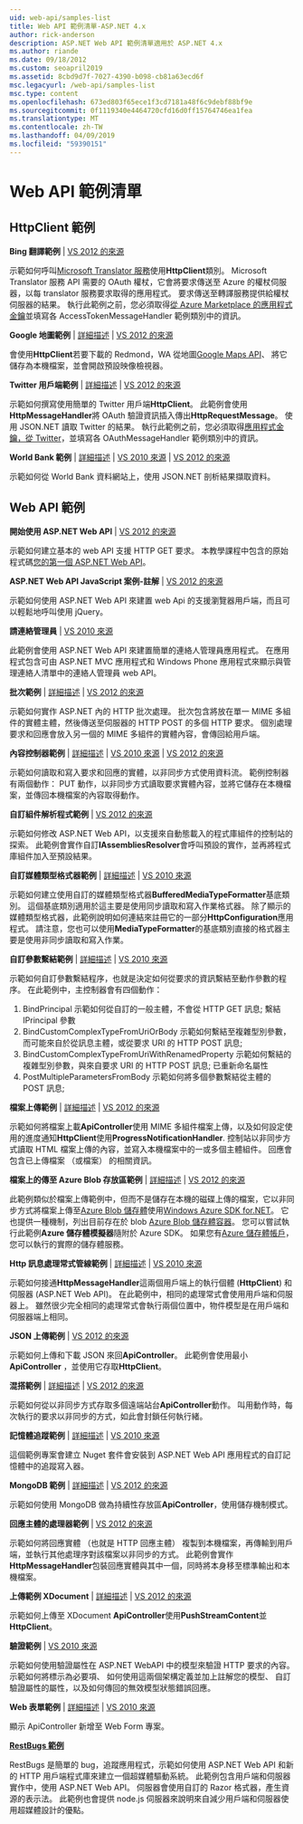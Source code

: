 ```yaml
---
uid: web-api/samples-list
title: Web API 範例清單-ASP.NET 4.x
author: rick-anderson
description: ASP.NET Web API 範例清單適用於 ASP.NET 4.x
ms.author: riande
ms.date: 09/18/2012
ms.custom: seoapril2019
ms.assetid: 8cbd9d7f-7027-4390-b098-cb81a63ecd6f
msc.legacyurl: /web-api/samples-list
msc.type: content
ms.openlocfilehash: 673ed803f65ece1f3cd7181a48f6c9debf88bf9e
ms.sourcegitcommit: 0f1119340e4464720cfd16d0ff15764746ea1fea
ms.translationtype: MT
ms.contentlocale: zh-TW
ms.lasthandoff: 04/09/2019
ms.locfileid: "59390151"
---
```

# <a name="web-api-samples-list"></a>Web API 範例清單

## <a name="httpclient-samples"></a>HttpClient 範例

**Bing 翻譯範例** | [VS 2012 的來源](https://github.com/aspnet/samples/blob/master/samples/aspnet/HttpClient/BingTranslateSample)

示範如何呼叫[Microsoft Translator 服務](https://msdn.microsoft.com/library/ff512419.aspx)使用**HttpClient**類別。 Microsoft Translator 服務 API 需要的 OAuth 權杖，它會將要求傳送至 Azure 的權杖伺服器，以每 translator 服務要求取得的應用程式。 要求傳送至轉譯服務提供給權杖伺服器的結果。 執行此範例之前，您必須取得[從 Azure Marketplace 的應用程式金鑰](https://msdn.microsoft.com/library/hh454950.aspx)並填寫各 AccessTokenMessageHandler 範例類別中的資訊。

**Google 地圖範例** | [詳細描述](https://blogs.msdn.com/b/henrikn/archive/2012/02/17/downloading-a-google-map-to-local-file.aspx) | [VS 2012 的來源](https://github.com/aspnet/samples/blob/master/samples/aspnet/HttpClient/GoogleMapsSample)

會使用**HttpClient**若要下載的 Redmond，WA 從地圖[Google Maps API](https://developers.google.com/maps/)、 將它儲存為本機檔案，並會開啟預設映像檢視器。

**Twitter 用戶端範例** | [詳細描述](https://blogs.msdn.com/b/henrikn/archive/2012/02/16/extending-httpclient-with-oauth-to-access-twitter.aspx) | [VS 2012 的來源](https://github.com/aspnet/samples/blob/master/samples/aspnet/HttpClient/TwitterSample)

示範如何撰寫使用簡單的 Twitter 用戶端**HttpClient**。 此範例會使用**HttpMessageHandler**將 OAuth 驗證資訊插入傳出**HttpRequestMessage**。 使用 JSON.NET 讀取 Twitter 的結果。 執行此範例之前，您必須取得[應用程式金鑰，從 Twitter](https://dev.twitter.com/)，並填寫各 OAuthMessageHandler 範例類別中的資訊。

**World Bank 範例** | [詳細描述](https://blogs.msdn.com/b/henrikn/archive/2012/02/16/httpclient-is-here.aspx) | [VS 2010 來源](https://github.com/aspnet/samples/blob/master/samples/aspnet/HttpClient/WorldBankSample/Net40) | [VS 2012 的來源](https://github.com/aspnet/samples/blob/master/samples/aspnet/HttpClient/WorldBankSample/Net45)

示範如何從 World Bank 資料網站上，使用 JSON.NET 剖析結果擷取資料。

## <a name="web-api-samples"></a>Web API 範例

**開始使用 ASP.NET Web API** | [VS 2012 的來源](overview/getting-started-with-aspnet-web-api/tutorial-your-first-web-api.md)

示範如何建立基本的 web API 支援 HTTP GET 要求。 本教學課程中包含的原始程式碼[您的第一個 ASP.NET Web API](overview/getting-started-with-aspnet-web-api/tutorial-your-first-web-api.md)。

**ASP.NET Web API JavaScript 案例-註解** | [VS 2012 的來源](https://code.msdn.microsoft.com/ASPNET-Web-API-JavaScript-d0d64dd7)

示範如何使用 ASP.NET Web API 來建置 web Api 的支援瀏覽器用戶端，而且可以輕鬆地呼叫使用 jQuery。

**請連絡管理員** | [VS 2010 來源](https://code.msdn.microsoft.com/Contact-Manager-Web-API-0e8e373d)

此範例會使用 ASP.NET Web API 來建置簡單的連絡人管理員應用程式。 在應用程式包含可由 ASP.NET MVC 應用程式和 Windows Phone 應用程式來顯示與管理連絡人清單中的連絡人管理員 web API。

**批次範例** | [詳細描述](http://trocolate.wordpress.com/2012/07/19/mitigate-issue-260-in-batching-scenario/) | [VS 2012 的來源](https://github.com/aspnet/samples/blob/master/samples/aspnet/WebApi/BatchSample)

示範如何實作 ASP.NET 內的 HTTP 批次處理。 批次包含將放在單一 MIME 多組件的實體主體，然後傳送至伺服器的 HTTP POST 的多個 HTTP 要求。 個別處理要求和回應會放入另一個的 MIME 多組件的實體內容，會傳回給用戶端。

**內容控制器範例** | [詳細描述](https://blogs.msdn.com/b/henrikn/archive/2012/02/24/async-actions-in-asp-net-web-api.aspx) | [VS 2010 來源](https://github.com/aspnet/samples/blob/master/samples/aspnet/WebApi/ContentControllerSample/Net40) | [VS 2012 的來源](https://github.com/aspnet/samples/blob/master/samples/aspnet/WebApi/ContentControllerSample/Net45)

示範如何讀取和寫入要求和回應的實體，以非同步方式使用資料流。 範例控制器有兩個動作： PUT 動作，以非同步方式讀取要求實體內容，並將它儲存在本機檔案，並傳回本機檔案的內容取得動作。

**自訂組件解析程式範例** | [VS 2012 的來源](https://github.com/aspnet/samples/blob/master/samples/aspnet/WebApi/CustomAssemblyResolverSample)

示範如何修改 ASP.NET Web API，以支援來自動態載入的程式庫組件的控制站的探索。 此範例會實作自訂**IAssembliesResolver**會呼叫預設的實作，並再將程式庫組件加入至預設結果。

**自訂媒體類型格式器範例** | [詳細描述](https://blogs.msdn.com/b/henrikn/archive/2012/04/23/using-cookies-with-asp-net-web-api.aspx) | [VS 2010 來源](https://github.com/aspnet/samples/blob/master/samples/aspnet/WebApi/CustomMediaTypeFormatterSample)

示範如何建立使用自訂的媒體類型格式器**BufferedMediaTypeFormatter**基底類別。 這個基底類別適用於這主要是使用同步讀取和寫入作業格式器。 除了顯示的媒體類型格式器，此範例說明如何連結來註冊它的一部分**HttpConfiguration**應用程式。 請注意，您也可以使用**MediaTypeFormatter**的基底類別直接的格式器主要是使用非同步讀取和寫入作業。

**自訂參數繫結範例** | [詳細描述](https://blogs.msdn.com/b/jmstall/archive/2012/05/11/webapi-parameter-binding-under-the-hood.aspx) | [VS 2010 來源](https://github.com/aspnet/samples/blob/master/samples/aspnet/WebApi/CustomParameterBinding)

示範如何自訂參數繫結程序，也就是決定如何從要求的資訊繫結至動作參數的程序。 在此範例中，主控制器會有四個動作：

1. BindPrincipal 示範如何從自訂的一般主體，不會從 HTTP GET 訊息; 繫結 IPrincipal 參數
2. BindCustomComplexTypeFromUriOrBody 示範如何繫結至複雜型別參數，而可能來自於從訊息主體，或從要求 URI 的 HTTP POST 訊息;
3. BindCustomComplexTypeFromUriWithRenamedProperty 示範如何繫結的複雜型別參數，與來自要求 URI 的 HTTP POST 訊息; 已重新命名屬性
4. PostMultipleParametersFromBody 示範如何將多個參數繫結從主體的 POST 訊息;

**檔案上傳範例** | [詳細描述](https://blogs.msdn.com/b/henrikn/archive/2012/03/01/file-upload-and-asp-net-web-api.aspx) | [VS 2012 的來源](https://github.com/aspnet/samples/tree/master/samples/aspnet/WebApi/FileUploadSample)

示範如何將檔案上載**ApiController**使用 MIME 多組件檔案上傳，以及如何設定使用的進度通知**HttpClient**使用**ProgressNotificationHandler**. 控制站以非同步方式讀取 HTML 檔案上傳的內容，並寫入本機檔案中的一或多個主體組件。 回應會包含已上傳檔案 （或檔案） 的相關資訊。

**檔案上的傳至 Azure Blob 存放區範例** | [詳細描述](https://blogs.msdn.com/b/yaohuang1/archive/2012/07/02/asp-net-web-api-and-azure-blob-storage.aspx) | [VS 2012 的來源](https://github.com/aspnet/samples/tree/master/samples/aspnet/WebApi/AzureBlobsFileUploadSample)

此範例類似於檔案上傳範例中，但而不是儲存在本機的磁碟上傳的檔案，它以非同步方式將檔案上傳至[Azure Blob 儲存體](https://docs.microsoft.com/azure/storage/blobs/storage-dotnet-how-to-use-blobs)使用[Windows Azure SDK for.NET](https://www.windowsazure.com/develop/net/)。 它也提供一種機制，列出目前存在於 blob [Azure Blob 儲存體容器](https://docs.microsoft.com/azure/storage/blobs/storage-dotnet-how-to-use-blobs)。 您可以嘗試執行此範例**Azure 儲存體模擬器**隨附於 Azure SDK。 如果您有[Azure 儲存體帳戶](https://docs.microsoft.com/azure/storage/blobs/storage-dotnet-how-to-use-blobs)，您可以執行的實際的儲存體服務。

**Http 訊息處理常式管線範例** | [詳細描述](https://blogs.msdn.com/b/henrikn/archive/2012/08/07/httpclient-httpclienthandler-and-httpwebrequesthandler.aspx) | [VS 2010 來源](https://github.com/aspnet/samples/tree/master/samples/aspnet/WebApi/HttpMessageHandlerPipelineSample)

示範如何接通**HttpMessageHandler**這兩個用戶端上的執行個體 (**HttpClient**) 和伺服器 (ASP.NET Web API)。 在此範例中，相同的處理常式會使用用戶端和伺服器上。 雖然很少完全相同的處理常式會執行兩個位置中，物件模型是在用戶端和伺服器端上相同。

**JSON 上傳範例** | [VS 2012 的來源](https://github.com/aspnet/samples/tree/master/samples/aspnet/WebApi/JsonUploadSample)

示範如何上傳和下載 JSON 來回**ApiController**。 此範例會使用最小**ApiController** ，並使用它存取**HttpClient**。

**混搭範例** | [詳細描述](https://blogs.msdn.com/b/henrikn/archive/2012/03/03/async-mashups-using-asp-net-web-api.aspx) | [VS 2012 的來源](https://github.com/aspnet/samples/tree/master/samples/aspnet/WebApi/MashupSample)

示範如何從以非同步方式存取多個遠端站台**ApiController**動作。 叫用動作時，每次執行的要求以非同步的方式，如此會封鎖任何執行緒。

**記憶體追蹤範例** | [詳細描述](https://blogs.msdn.com/b/roncain/archive/2012/04/12/tracing-in-asp-net-web-api.aspx) | [VS 2010 來源](https://github.com/aspnet/samples/tree/master/samples/aspnet/WebApi/MemoryTracingSample)

這個範例專案會建立 Nuget 套件會安裝到 ASP.NET Web API 應用程式的自訂記憶體中的追蹤寫入器。

**MongoDB 範例** | [詳細描述](https://blogs.msdn.com/b/henrikn/archive/2012/02/19/using-web-api-with-mongodb.aspx) | [VS 2012 的來源](https://github.com/aspnet/samples/tree/master/samples/aspnet/WebApi/MongoSample)

示範如何使用 MongoDB 做為持續性存放區**ApiController**，使用儲存機制模式。

**回應主體的處理器範例** | [VS 2012 的來源](https://github.com/aspnet/samples/tree/master/samples/aspnet/WebApi/ResponseEntityProcessorSample)

示範如何將回應實體 （也就是 HTTP 回應主體） 複製到本機檔案，再傳輸到用戶端，並執行其他處理序對該檔案以非同步的方式。 此範例會實作**HttpMessageHandler**包裝回應實體與其中一個，同時將本身移至標準輸出和本機檔案。

**上傳範例 XDocument** | [詳細描述](https://blogs.msdn.com/b/henrikn/archive/2012/02/17/push-and-pull-streams-using-httpclient.aspx) | [VS 2012 的來源](https://github.com/aspnet/samples/tree/master/samples/aspnet/WebApi/UploadXDocumentSample)

示範如何上傳至 XDocument **ApiController**使用**PushStreamContent**並**HttpClient**。

**驗證範例** | [VS 2010 來源](https://github.com/aspnet/samples/tree/master/samples/aspnet/WebApi/ValidationSample)

示範如何使用驗證屬性在 ASP.NET WebAPI 中的模型來驗證 HTTP 要求的內容。 示範如何將標示為必要項、 如何使用這兩個架構定義並加上註解您的模型、 自訂驗證屬性的屬性，以及如何傳回的無效模型狀態錯誤回應。

**Web 表單範例** | [詳細描述](https://blogs.msdn.com/b/henrikn/archive/2012/02/23/using-asp-net-web-api-with-asp-net-web-forms.aspx) | [VS 2010 來源](https://github.com/aspnet/samples/tree/master/samples/aspnet/WebApi/WebFormSample)

顯示 ApiController 新增至 Web Form 專案。

**[RestBugs 範例](https://github.com/howarddierking/RestBugs)**

RestBugs 是簡單的 bug，追蹤應用程式，示範如何使用 ASP.NET Web API 和新的 HTTP 用戶端程式庫來建立一個超媒體驅動系統。 此範例包含用戶端和伺服器實作中，使用 ASP.NET Web API。 伺服器會使用自訂的 Razor 格式器，產生資源的表示法。 此範例也會提供 node.js 伺服器來說明來自減少用戶端和伺服器使用超媒體設計的優點。
